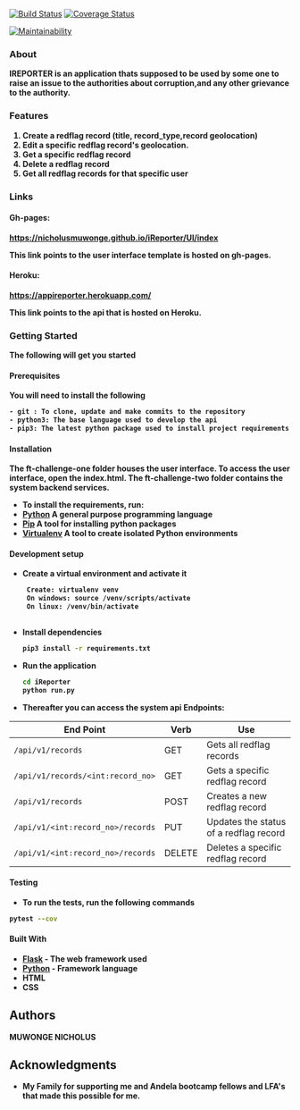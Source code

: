 [![Build Status](https://travis-ci.com/NicholusMuwonge/iReporter.svg?branch=ft-challenge-three)](https://travis-ci.com/NicholusMuwonge/iReporter)
[![Coverage Status](https://coveralls.io/repos/github/NicholusMuwonge/iReporter/badge.svg?branch=ft-challenge-three&service)](https://coveralls.io/github/NicholusMuwonge/iReporter?branch=ft-challenge-three)

[![Maintainability](https://api.codeclimate.com/v1/badges/95c6a67ee8716ddebf6b/maintainability)](https://codeclimate.com/github/NicholusMuwonge/iReporter/maintainability)




### About
<strong>IREPORTER<strong> is an application thats supposed to be used by some one to raise an issue to the authorities about corruption,and any other grievance to the authority.

### Features
1. Create a redflag record (title, record_type,record geolocation)
2. Edit a specific redflag record's geolocation.
3. Get a specific redflag record
4. Delete a redflag record
5. Get all redflag records for that specific user


### Links

#### Gh-pages:  
https://nicholusmuwonge.github.io/iReporter/UI/index

This link points to the user interface template is hosted on gh-pages.

#### Heroku:    
https://appireporter.herokuapp.com/

This link points to the api that is hosted on Heroku.

### Getting Started 
The following will get you started
#### Prerequisites
You will need to install the following

```bash
- git : To clone, update and make commits to the repository
- python3: The base language used to develop the api
- pip3: The latest python package used to install project requirements
```
#### Installation
The ft-challenge-one folder houses the user interface. To access the user interface, open the index.html.
The ft-challenge-two folder contains the system backend services.
- To install the requirements, run:
- [Python](https://www.python.org/) A general purpose programming language
- [Pip](https://pypi.org/project/pip/) A tool for installing python packages
- [Virtualenv](https://virtualenv.pypa.io/en/stable/)  A tool to create isolated Python environments

#### Development setup
- Create a virtual environment and activate it
    ```bash
     Create: virtualenv venv
     On windows: source /venv/scripts/activate
     On linux: /venv/bin/activate
     
    ```
- Install dependencies 
    ```bash
    pip3 install -r requirements.txt
    ```
- Run the application
    ```bash
    cd iReporter
    python run.py
    ```
- Thereafter you can access the system api Endpoints:

| End Point                                           | Verb |Use                                       |
| ----------------------------------------------------|------|------------------------------------------|
|`/api/v1/records`                                    |GET   |Gets all redflag records                  |
|`/api/v1/records/<int:record_no>`                    |GET   |Gets a specific redflag record            |
|`/api/v1/records`                                    |POST  |Creates a new redflag record              |
|`/api/v1/<int:record_no>/records`                    |PUT   |Updates the status of a redflag record    |
|`/api/v1/<int:record_no>/records`                    |DELETE|Deletes a specific redflag record         |

#### Testing

- To run the tests, run the following commands

```bash
pytest --cov 
```

#### Built With

* [Flask](http://flask.pocoo.org/docs/1.0/) - The web framework used
* [Python](https://www.python.org/) - Framework language
* HTML
* CSS

## Authors

<strong> MUWONGE NICHOLUS <strong>

## Acknowledgments

* My Family for supporting me and Andela bootcamp fellows and LFA's that made this possible for me.













